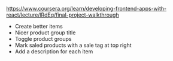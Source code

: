 https://www.coursera.org/learn/developing-frontend-apps-with-react/lecture/lRdEq/final-project-walkthrough

- Create better items
- Nicer product group title
- Toggle product groups
- Mark saled products with a sale tag at top right
- Add a description for each item